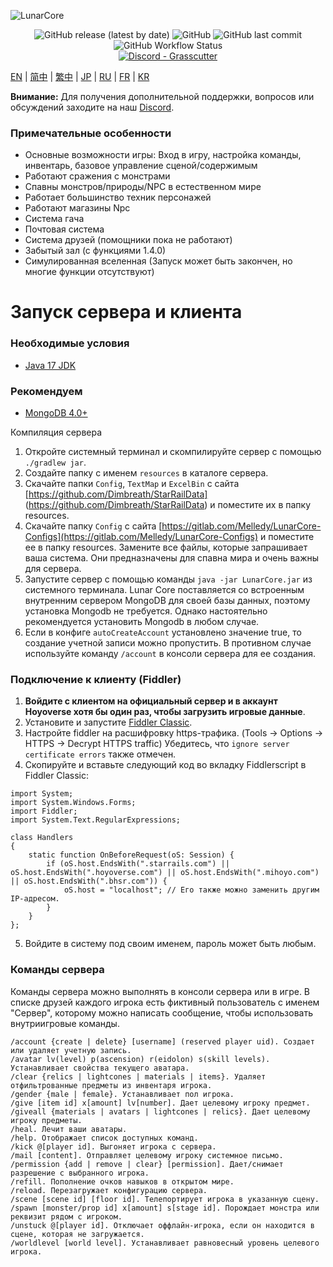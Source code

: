 ![LunarCore](https://socialify.git.ci/Melledy/LunarCore/image?description=1&descriptionEditable=A%20game%20server%20reimplementation%20for%20version%201.5.0%20of%20a%20certain%20turn-based%20anime%20game%20for%20educational%20purposes.%20&font=Inter&forks=1&issues=1&language=1&name=1&owner=1&pulls=1&stargazers=1&theme=Light)
<div align="center"><img alt="GitHub release (latest by date)" src="https://img.shields.io/github/v/release/Melledy/LunarCore?logo=java&style=for-the-badge"> <img alt="GitHub" src="https://img.shields.io/github/license/Melledy/LunarCore?style=for-the-badge"> <img alt="GitHub last commit" src="https://img.shields.io/github/last-commit/Melledy/LunarCore?style=for-the-badge"> <img alt="GitHub Workflow Status" src="https://img.shields.io/github/actions/workflow/status/Melledy/LunarCore/build.yml?branch=development&logo=github&style=for-the-badge"></div>

<div align="center"><a href="https://discord.gg/cfPKJ6N5hw"><img alt="Discord - Grasscutter" src="https://img.shields.io/discord/1163718404067303444?label=Discord&logo=discord&style=for-the-badge"></a></div>

[EN](README.md) | [简中](docs/README_zh-CN.md) | [繁中](docs/README_zh-TW.md) | [JP](docs/README_ja-JP.md) | [RU](docs/README_ru-RU.md) | [FR](docs/README_fr-FR.md) | [KR](docs/README_ko-KR.md)

**Внимание:** Для получения дополнительной поддержки, вопросов или обсуждений заходите на наш [Discord](https://discord.gg/cfPKJ6N5hw).

### Примечательные особенности
- Основные возможности игры: Вход в игру, настройка команды, инвентарь, базовое управление сценой/содержимым
- Работают сражения с монстрами
- Спавны монстров/природы/NPC в естественном мире
- Работает большинство техник персонажей
- Работают магазины Npc
- Система гача
- Почтовая система
- Система друзей (помощники пока не работают)
- Забытый зал (с функциями 1.4.0)
- Симулированная вселенная (Запуск может быть закончен, но многие функции отсутствуют)

# Запуск сервера и клиента

### Необходимые условия
* [Java 17 JDK](https://www.oracle.com/java/technologies/javase/jdk17-archive-downloads.html)

### Рекомендуем
* [MongoDB 4.0+](https://www.mongodb.com/try/download/community)

Компиляция сервера
1. Откройте системный терминал и скомпилируйте сервер с помощью `./gradlew jar`.
2. Создайте папку с именем `resources` в каталоге сервера.
3. Скачайте папки `Config`, `TextMap` и `ExcelBin` с сайта [https://github.com/Dimbreath/StarRailData] (https://github.com/Dimbreath/StarRailData) и поместите их в папку resources.
4. Скачайте папку `Config` с сайта [https://gitlab.com/Melledy/LunarCore-Configs](https://gitlab.com/Melledy/LunarCore-Configs) и поместите ее в папку resources. Замените все файлы, которые запрашивает ваша система. Они предназначены для спавна мира и очень важны для сервера.
5. Запустите сервер с помощью команды `java -jar LunarCore.jar` из системного терминала. Lunar Core поставляется со встроенным внутренним сервером MongoDB для своей базы данных, поэтому установка Mongodb не требуется. Однако настоятельно рекомендуется установить Mongodb в любом случае.
6. Если в конфиге `autoCreateAccount` установлено значение true, то создание учетной записи можно пропустить. В противном случае используйте команду `/account` в консоли сервера для ее создания.

### Подключение к клиенту (Fiddler)
1. **Войдите с клиентом на официальный сервер и в аккаунт Hoyoverse хотя бы один раз, чтобы загрузить игровые данные**.
2. Установите и запустите [Fiddler Classic](https://www.telerik.com/fiddler).
3. Настройте fiddler на расшифровку https-трафика. (Tools -> Options -> HTTPS -> Decrypt HTTPS traffic) Убедитесь, что `ignore server certificate errors` также отмечен.
4. Скопируйте и вставьте следующий код во вкладку Fiddlerscript в Fiddler Classic:

```
import System;
import System.Windows.Forms;
import Fiddler;
import System.Text.RegularExpressions;

class Handlers
{
    static function OnBeforeRequest(oS: Session) {
        if (oS.host.EndsWith(".starrails.com") || oS.host.EndsWith(".hoyoverse.com") || oS.host.EndsWith(".mihoyo.com") || oS.host.EndsWith(".bhsr.com")) {
            oS.host = "localhost"; // Его также можно заменить другим IP-адресом.
        }
    }
};
```

5. Войдите в систему под своим именем, пароль может быть любым.

### Команды сервера
Команды сервера можно выполнять в консоли сервера или в игре. В списке друзей каждого игрока есть фиктивный пользователь с именем "Сервер", которому можно написать сообщение, чтобы использовать внутриигровые команды.

```
/account {create | delete} [username] (reserved player uid). Создает или удаляет учетную запись.
/avatar lv(level) p(ascension) r(eidolon) s(skill levels). Устанавливает свойства текущего аватара.
/clear {relics | lightcones | materials | items}. Удаляет отфильтрованные предметы из инвентаря игрока.
/gender {male | female}. Устанавливает пол игрока.
/give [item id] x[amount] lv[number]. Дает целевому игроку предмет.
/giveall {materials | avatars | lightcones | relics}. Дает целевому игроку предметы.
/heal. Лечит ваши аватары.
/help. Отображает список доступных команд.
/kick @[player id]. Выгоняет игрока с сервера.
/mail [content]. Отправляет целевому игроку системное письмо.
/permission {add | remove | clear} [permission]. Дает/снимает разрешение с выбранного игрока.
/refill. Пополнение очков навыков в открытом мире.
/reload. Перезагружает конфигурацию сервера.
/scene [scene id] [floor id]. Телепортирует игрока в указанную сцену.
/spawn [monster/prop id] x[amount] s[stage id]. Порождает монстра или реквизит рядом с игроком.
/unstuck @[player id]. Отключает оффлайн-игрока, если он находится в сцене, которая не загружается.
/worldlevel [world level]. Устанавливает равновесный уровень целевого игрока.
```
